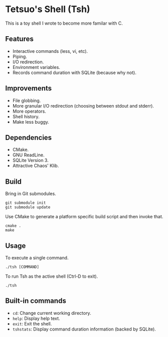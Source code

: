 # Tetsuo's Shell (Tsh)
This is a toy shell I wrote to become more familar with C.
## Features
* Interactive commands (less, vi, etc).
* Piping.
* I/O redirection.
* Environment variables.
* Records command duration with SQLite (because why not).
## Improvements
* File globbing.
* More granular I/O redirection (choosing between stdout and stderr).
* More operators.
* Shell history.
* Make less buggy.
## Dependencies
* CMake.
* GNU ReadLine.
* SQLite Version 3.
* Attractive Chaos' Klib.
## Build
Bring in Git submodules.
```
git submodule init
git submodule update
```
Use CMake to generate a platform specific build script and then invoke that.
```
cmake .
make
```
## Usage
To execute a single command.
```
./tsh [COMMAND]
```
To run Tsh as the active shell (Ctrl-D to exit).
```
./tsh
```
## Built-in commands
* ```cd```: Change current working directory.
* ```help```: Display help text.
* ```exit```: Exit the shell.
* ```tshstats```: Display command duration information (backed by SQLite).
